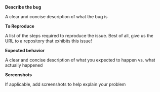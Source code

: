 **Describe the bug**

A clear and concise description of what the bug is

**To Reproduce**

A list of the steps required to reproduce the issue. Best of all, give us the URL to a repository that exhibits this issue!

**Expected behavior**

A clear and concise description of what you expected to happen vs. what actually happened

**Screenshots**

If applicable, add screenshots to help explain your problem